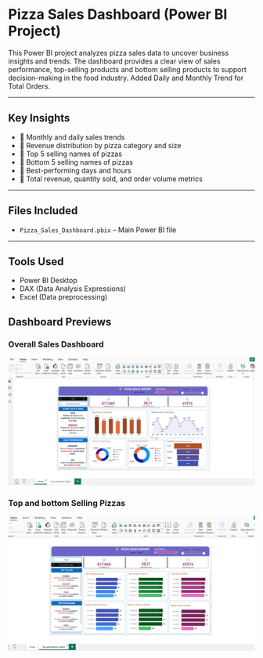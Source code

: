 # Pizza Sales Dashboard (Power BI Project)

This Power BI project analyzes pizza sales data to uncover business insights and trends. 
The dashboard provides a clear view of sales performance, top-selling products and bottom selling products to support decision-making in the food industry.
Added Daily and Monthly Trend for Total Orders.

---

##  Key Insights

- 🔹 Monthly and daily sales trends
- 🔹 Revenue distribution by pizza category and size
- 🔹 Top 5 selling names of pizzas
- 🔹 Bottom 5 selling names of pizzas
- 🔹 Best-performing days and hours
- 🔹 Total revenue, quantity sold, and order volume metrics

---

## Files Included

- `Pizza_Sales_Dashboard.pbix` – Main Power BI file

---

##  Tools Used

- Power BI Desktop
- DAX (Data Analysis Expressions)
- Excel (Data preprocessing)

##  Dashboard Previews

###  Overall Sales Dashboard
![Overview](overview.png)

### Top and bottom Selling Pizzas
![Top & Bottom Selling Items](top_bottom_selling_items.png)
